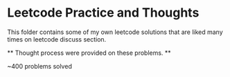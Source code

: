 # Leetcode Practice and Thoughts
This folder contains some of my own leetcode solutions that are liked many times on leetcode discuss section.

** Thought process were provided on these problems. **

~400 problems solved
